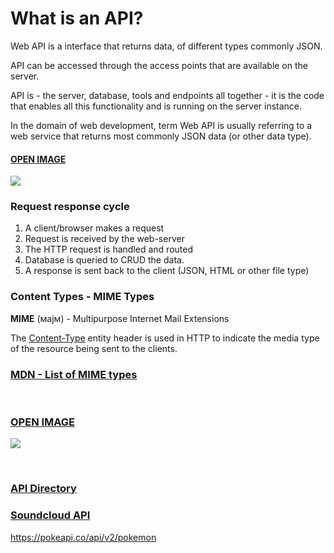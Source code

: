 # What is an API?





Web API is a interface that returns data, of different types commonly JSON.

API can be accessed through the access points that are available on the server.

API is  - the server, database, tools and endpoints all together - it is the code that enables all this functionality and is running on the server instance.



In the domain of web development, term Web API is usually referring to a web service that returns most commonly JSON data (or other data type). 







#### [OPEN IMAGE](https://miro.medium.com/max/2825/1*OcmVkcsM5BWRHrg8GC17iw.png)

![](https://miro.medium.com/max/2825/1*OcmVkcsM5BWRHrg8GC17iw.png)



### Request response cycle

1. A client/browser makes a request
2. Request is received by the web-server
3. The HTTP request is handled and routed
4. Database is queried to CRUD the data.
5. A response is sent back to the client (JSON, HTML or other file type)







### Content Types - MIME Types

**MIME** (мајм) -  Multipurpose Internet Mail Extensions 

The [Content-Type](https://developer.mozilla.org/en-US/docs/Web/HTTP/Headers/Content-Type) entity header is used in HTTP to indicate the media type of the resource being sent to the clients.



### [MDN - List of MIME types](https://developer.mozilla.org/en-US/docs/Web/HTTP/Basics_of_HTTP/MIME_types/Complete_list_of_MIME_types)





<br>



### [OPEN IMAGE](https://s3-eu-west-1.amazonaws.com/ih-materials/uploads/upload_414e811e5af908e9092e4233dd28693d.png)

![](https://s3-eu-west-1.amazonaws.com/ih-materials/uploads/upload_414e811e5af908e9092e4233dd28693d.png)



<br>



### [API Directory](https://www.programmableweb.com/category/all/apis) 



### [Soundcloud API](https://developers.soundcloud.com/docs/api/reference#connect)



https://pokeapi.co/api/v2/pokemon



<br>